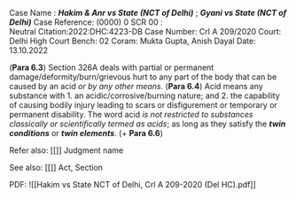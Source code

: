 Case Name : ***Hakim & Anr vs State (NCT of Delhi)*** ; ***Gyani vs State (NCT of Delhi)***
Case Reference: (0000) 0 SCR 00 :  
Neutral Citation:2022:DHC:4223-DB
Case Number: Crl A 209/2020
Court: Delhi High Court
Bench: 02
Coram: Mukta Gupta, Anish Dayal
Date: 13.10.2022

(**Para 6.3**) Section 326A deals with partial or permanent damage/deformity/burn/grievous hurt to any part of the body that can be caused by an acid *or by any other means*.
(**Para 6.4**) Acid means any substance with
	1. an acidic/corrosive/burning nature; and
	2. the capability of causing bodily injury leading to scars or disfigurement or temporary or permanent disability.
	The word acid *is not restricted to substances classically or scientifically termed as acids*; as long as they satisfy the ***twin conditions*** or ***twin elements***. (+ **Para 6.6**)

Refer also:
[[]]
Judgment name

See also:
[[]] 
Act, Section

PDF:
![[Hakim vs State NCT of Delhi, Crl A 209-2020 (Del HC).pdf]]